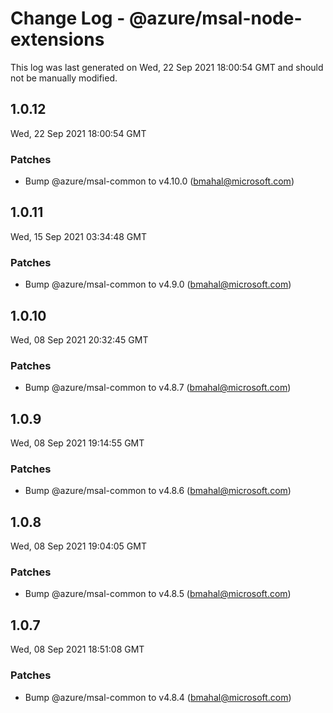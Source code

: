 # Change Log - @azure/msal-node-extensions

This log was last generated on Wed, 22 Sep 2021 18:00:54 GMT and should not be manually modified.

<!-- Start content -->

## 1.0.12

Wed, 22 Sep 2021 18:00:54 GMT

### Patches

- Bump @azure/msal-common to v4.10.0 (bmahal@microsoft.com)

## 1.0.11

Wed, 15 Sep 2021 03:34:48 GMT

### Patches

- Bump @azure/msal-common to v4.9.0 (bmahal@microsoft.com)

## 1.0.10

Wed, 08 Sep 2021 20:32:45 GMT

### Patches

- Bump @azure/msal-common to v4.8.7 (bmahal@microsoft.com)

## 1.0.9

Wed, 08 Sep 2021 19:14:55 GMT

### Patches

- Bump @azure/msal-common to v4.8.6 (bmahal@microsoft.com)

## 1.0.8

Wed, 08 Sep 2021 19:04:05 GMT

### Patches

- Bump @azure/msal-common to v4.8.5 (bmahal@microsoft.com)

## 1.0.7

Wed, 08 Sep 2021 18:51:08 GMT

### Patches

- Bump @azure/msal-common to v4.8.4 (bmahal@microsoft.com)
